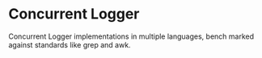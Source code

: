 # Concurrent Logger

Concurrent Logger implementations in multiple languages, bench marked against standards
like grep and awk.
